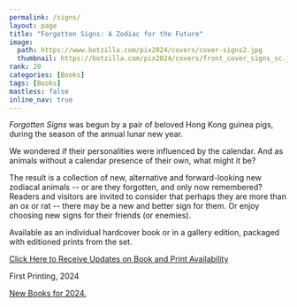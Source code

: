 ```yaml
---
permalink: /signs/
layout: page
title: "Forgotten Signs: A Zodiac for the Future"
image:
  path: https://www.botzilla.com/pix2024/covers/cover-signs2.jpg
  thumbnail: https://botzilla.com/pix2024/covers/front_cover_signs_sc.jpg
rank: 20
categories: [Books]
tags: [Books]
mastless: false
inline_nav: true
---
```


_Forgotten Signs_ was begun by a pair of beloved Hong Kong guinea pigs, during the season of the annual lunar new year.

We wondered if their personalities were influenced by the calendar. And as animals without a calendar presence of their own, what might it be?

The result is a collection of new, alternative and forward-looking new zodiacal animals -- or are they forgotten, and only now remembered? Readers and visitors are invited to consider that perhaps they are more than an ox or rat -- there may be a new and better sign for them. Or enjoy choosing new signs for their friends (or enemies).

Available as an individual hardcover book or in a gallery edition, packaged with editioned prints from the set. 

<a class="btn btn--info btn--large" href="mailto:kevin+books@vumondo.com?subject=Updates%20on%20the%20Book%20%22Forgotten%20Signs%22&body=Please%20keep%20me%20informed%20about%20updates%20for%20sales%20availability%20of%20your%20book%20%22Forgotten%20Signs%3A%20A%20Zodiac%20for%20the%20Future%22">Click Here to Receive Updates on Book and Print Availability</a>

First Printing, 2024

<a href="{{ site.url }}/book24">New Books for 2024.</a>

<!--
<figure class="align-center">
<img src="https://www.botzilla.com/pix2024/Bjorke-AATS-BizCard-sRGB-web.jpg">
<figcaption>See You on June First</figcaption>
</figure>
-->
